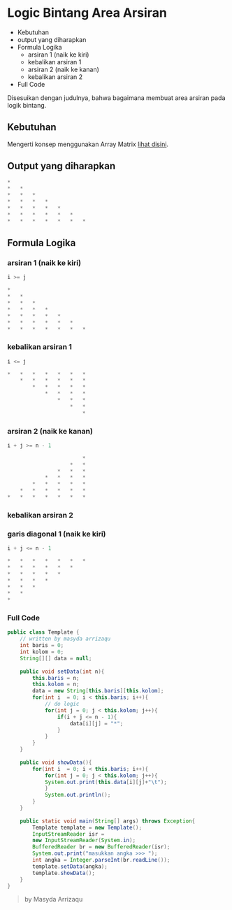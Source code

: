 # Logic Bintang Area Arsiran  
* 	Kebutuhan
*	output yang diharapkan 
* 	Formula Logika
	* arsiran 1 (naik ke kiri)
	* kebalikan arsiran 1 
	* arsiran 2 (naik ke kanan)
	* kebalikan arsiran 2
* Full Code 

Disesuikan dengan judulnya, bahwa bagaimana membuat area arsiran pada logik bintang.

## Kebutuhan
Mengerti konsep menggunakan Array Matrix [lihat disini](https://arrizaqu.github.io/logic/template).
	
## Output yang diharapkan
```java
*	 	 	 	 	 	 
*	*	 	 	 	 	 
*	*	*	 	 	 	 
*	*	*	*	 	 	 
*	*	*	*	*	 	 
*	*	*	*	*	*	 
*	*	*	*	*	*	*
```

## Formula Logika
### arsiran 1 (naik ke kiri)

```js
i >= j

*	 	 	 	 	 	 
*	*	 	 	 	 	 
*	*	*	 	 	 	 
*	*	*	*	 	 	 
*	*	*	*	*	 	 
*	*	*	*	*	*	 
*	*	*	*	*	*	*
```

### kebalikan arsiran 1 
```js
i <= j

*	*	*	*	*	*	*
 	*	*	*	*	*	*
 	 	*	*	*	*	*
 	 	 	*	*	*	*
 	 	 	 	*	*	*
 	 	 	 	 	*	*
 	 	 	 	 	 	*
```

### arsiran 2 (naik ke kanan)
```js
i + j >= n - 1

	 	 	 	 	 	*
 	 	 	 	 	*	*
 	 	 	 	*	*	*
 	 	 	*	*	*	*
 	 	*	*	*	*	*
 	*	*	*	*	*	*
*	*	*	*	*	*	*
```

### kebalikan arsiran 2
	
### garis diagonal 1 (naik ke kiri)
```js
i + j <= n - 1

*	*	*	*	*	*	*
*	*	*	*	*	*	 
*	*	*	*	*	 	 
*	*	*	*	 	 	 
*	*	*	 	 	 	 
*	*	 	 	 	 	 
*
```

### Full Code 
```java
public class Template {
	// written by masyda arrizaqu
	int baris = 0;
	int kolom = 0;
	String[][] data = null;
	
	public void setData(int n){
		this.baris = n;
		this.kolom = n;
		data = new String[this.baris][this.kolom];
		for(int i  = 0; i < this.baris; i++){
			// do logic 
			for(int j = 0; j < this.kolom; j++){
				if(i + j <= n - 1){
					data[i][j] = "*";
				} 
			}
		}
	}
	
	public void showData(){
		for(int i  = 0; i < this.baris; i++){
			for(int j = 0; j < this.kolom; j++){
			System.out.print(this.data[i][j]+"\t");
			}
			System.out.println();
		}
	}
	
	public static void main(String[] args) throws Exception{
		Template template = new Template();
		InputStreamReader isr = 
		new InputStreamReader(System.in);
		BufferedReader br = new BufferedReader(isr);
		System.out.print("masukkan angka >>> ");
		int angka = Integer.parseInt(br.readLine());
		template.setData(angka);
		template.showData();
	}
}
```

> by Masyda Arrizaqu 